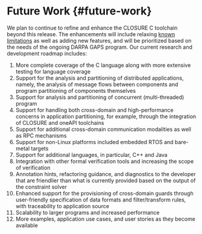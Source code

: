 # Future Work {#future-work}

We plan to continue to refine and enhance the CLOSURE C toolchain beyond this
release. The enhancements will include relaxing [known limitations](#limitations) 
as well as adding new features, and will be prioritized based on the needs of 
the ongoing DARPA GAPS program. Our current research and development roadmap
includes:
  
1. More complete coverage of the C language along with more extensive testing for language coverage
2. Support for the analysis and partitioning of distributed applications, namely, the analysis of message flows between components and program partitioning of components themselves
3. Support for analysis and partitioning of concurrent (multi-threaded) program
4. Support for handling both cross-domain and high-performance concerns in application partitioning, for example, through the integration of CLOSURE and oneAPI toolchains 
5. Support for additional cross-domain communication modalities as well as RPC mechanisms
6. Support for non-Linux platforms included embedded RTOS and bare-metal targets 
7. Support for additional languages, in particular, C++ and Java 
8. Integration with other formal verification tools and increasing the scope of verification
9. Annotation hints, refactoring guidance, and diagnostics to the developer that are friendlier than what is currently provided based on the output of the constraint solver
10. Enhanced support for the provisioning of cross-domain guards through user-friendly specification of data formats and filter/transform rules, with traceability to application source 
11. Scalability to larger programs and increased performance
12. More examples, application use cases, and user stories as they become available

